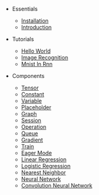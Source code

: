
* Essentials
    * [Installation](essentials/installation.md)
    * [Introduction](essentials/introduction.md)

* Tutorials
    * [Hello World](tutorials/HelloWorld.md)
    * [Image Recognition](tutorials/ImageRecognition.md)
    * [Mnist In Rnn](tutorials/MnistInRnn.md)

* Components
    <!-- * [FrontCover](components/FrontCover.md) -->
    <!-- * [Table of Contents](components/Table%20of%20Contents.md) -->
    <!-- * [Foreword](components/Foreword.md) -->
    <!-- * [Preface](components/Preface.md) -->
    * [Tensor](components/tensor.md)
    * [Constant](components/Constant.md)
    * [Variable](components/Variable.md)
    * [Placeholder](components/Placeholder.md)
    * [Graph](components/Graph.md)
    * [Session](components/Session.md)
    * [Operation](components/Operation.md)
    * [Queue](components/Queue.md)
    * [Gradient](components/Gradient.md)
    * [Train](components/Train.md)
    * [Eager Mode](components/EagerMode.md)
    * [Linear Regression](components/LinearRegression.md)
    * [Logistic Regression](components/LogisticRegression.md)
    * [Nearest Neighbor](components/NearestNeighbor.md)
    * [Neural Network](components/NeuralNetwork.md)
    * [Convolution Neural Network](components/ConvolutionNeuralNetwork.md)
